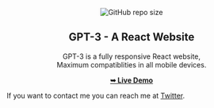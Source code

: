 <div align="center">

![GitHub repo size](https://img.shields.io/github/repo-size/Shaad-Imran/react_website)
<br/>

<h2 align="center"> GPT-3 - A React Website</h2>

GPT-3 is a fully responsive React website,<br/> Maximum compatiblities in all mobile devices.

<a href="https://gpt3reactweb.netlify.app/"><strong>➥ Live Demo</strong></a>

</div>

If you want to contact me you can reach me at [Twitter](https://www.twitter.com/WackyGhost).
